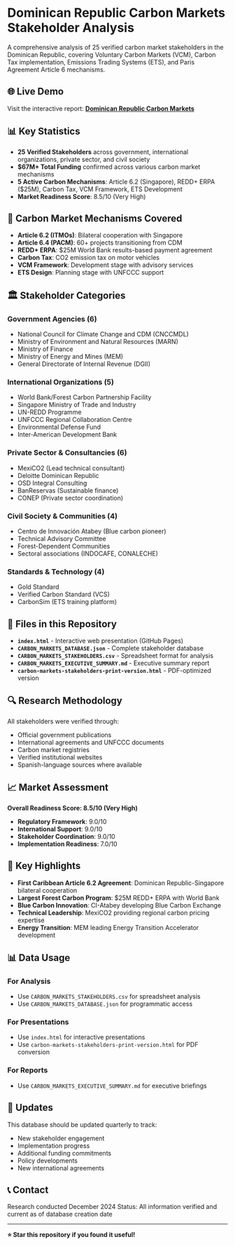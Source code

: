 # Dominican Republic Carbon Markets Stakeholder Analysis

A comprehensive analysis of 25 verified carbon market stakeholders in the Dominican Republic, covering Voluntary Carbon Markets (VCM), Carbon Tax implementation, Emissions Trading Systems (ETS), and Paris Agreement Article 6 mechanisms.

## 🌐 Live Demo

Visit the interactive report: **[Dominican Republic Carbon Markets](https://carbonsteward.github.io/domrep/)**

## 📊 Key Statistics

- **25 Verified Stakeholders** across government, international organizations, private sector, and civil society
- **$67M+ Total Funding** confirmed across various carbon market mechanisms
- **5 Active Carbon Mechanisms**: Article 6.2 (Singapore), REDD+ ERPA ($25M), Carbon Tax, VCM Framework, ETS Development
- **Market Readiness Score**: 8.5/10 (Very High)

## 🎯 Carbon Market Mechanisms Covered

- **Article 6.2 (ITMOs)**: Bilateral cooperation with Singapore
- **Article 6.4 (PACM)**: 60+ projects transitioning from CDM
- **REDD+ ERPA**: $25M World Bank results-based payment agreement
- **Carbon Tax**: CO2 emission tax on motor vehicles
- **VCM Framework**: Development stage with advisory services
- **ETS Design**: Planning stage with UNFCCC support

## 🏛️ Stakeholder Categories

### Government Agencies (6)
- National Council for Climate Change and CDM (CNCCMDL)
- Ministry of Environment and Natural Resources (MARN)
- Ministry of Finance
- Ministry of Energy and Mines (MEM)
- General Directorate of Internal Revenue (DGII)

### International Organizations (5)
- World Bank/Forest Carbon Partnership Facility
- Singapore Ministry of Trade and Industry
- UN-REDD Programme
- UNFCCC Regional Collaboration Centre
- Environmental Defense Fund
- Inter-American Development Bank

### Private Sector & Consultancies (6)
- MexiCO2 (Lead technical consultant)
- Deloitte Dominican Republic
- OSD Integral Consulting
- BanReservas (Sustainable finance)
- CONEP (Private sector coordination)

### Civil Society & Communities (4)
- Centro de Innovación Atabey (Blue carbon pioneer)
- Technical Advisory Committee
- Forest-Dependent Communities
- Sectoral associations (INDOCAFE, CONALECHE)

### Standards & Technology (4)
- Gold Standard
- Verified Carbon Standard (VCS)
- CarbonSim (ETS training platform)

## 📁 Files in this Repository

- **`index.html`** - Interactive web presentation (GitHub Pages)
- **`CARBON_MARKETS_DATABASE.json`** - Complete stakeholder database
- **`CARBON_MARKETS_STAKEHOLDERS.csv`** - Spreadsheet format for analysis
- **`CARBON_MARKETS_EXECUTIVE_SUMMARY.md`** - Executive summary report
- **`carbon-markets-stakeholders-print-version.html`** - PDF-optimized version

## 🔍 Research Methodology

All stakeholders were verified through:
- Official government publications
- International agreements and UNFCCC documents
- Carbon market registries
- Verified institutional websites
- Spanish-language sources where available

## 📈 Market Assessment

**Overall Readiness Score: 8.5/10 (Very High)**

- **Regulatory Framework**: 9.0/10
- **International Support**: 9.0/10
- **Stakeholder Coordination**: 9.0/10
- **Implementation Readiness**: 7.0/10

## 🌟 Key Highlights

- **First Caribbean Article 6.2 Agreement**: Dominican Republic-Singapore bilateral cooperation
- **Largest Forest Carbon Program**: $25M REDD+ ERPA with World Bank
- **Blue Carbon Innovation**: CI-Atabey developing Blue Carbon Exchange
- **Technical Leadership**: MexiCO2 providing regional carbon pricing expertise
- **Energy Transition**: MEM leading Energy Transition Accelerator development

## 📊 Data Usage

### For Analysis
- Use `CARBON_MARKETS_STAKEHOLDERS.csv` for spreadsheet analysis
- Use `CARBON_MARKETS_DATABASE.json` for programmatic access

### For Presentations
- Use `index.html` for interactive presentations
- Use `carbon-markets-stakeholders-print-version.html` for PDF conversion

### For Reports
- Use `CARBON_MARKETS_EXECUTIVE_SUMMARY.md` for executive briefings

## 🔄 Updates

This database should be updated quarterly to track:
- New stakeholder engagement
- Implementation progress
- Additional funding commitments
- Policy developments
- New international agreements

## 📞 Contact

Research conducted December 2024
Status: All information verified and current as of database creation date

---

**⭐ Star this repository if you found it useful!**
